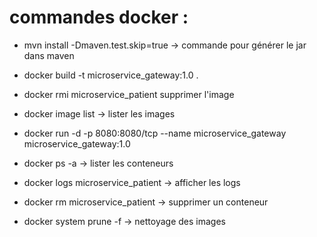 # commandes docker :
- mvn install -Dmaven.test.skip=true -> commande pour générer le jar dans maven
- docker build -t microservice_gateway:1.0 .

- docker rmi microservice_patient supprimer l'image
- docker image list -> lister les images
- docker run -d -p 8080:8080/tcp --name microservice_gateway microservice_gateway:1.0
- docker ps -a -> lister les conteneurs
- docker logs microservice_patient -> afficher les logs
- docker rm microservice_patient -> supprimer un conteneur
- docker system prune -f -> nettoyage des images
